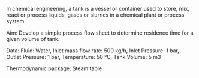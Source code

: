 In chemical engineering, a tank is a vessel or container used to store, mix, react or process liquids, gases or slurries in a chemical plant or process system. 

Aim: Develop a simple process flow sheet to determine residence time for a given volume of tank.

Data: Fluid: Water, Inlet mass flow rate: 500 kg/h, Inlet Pressure: 1 bar, Outlet Pressure: 1 bar, Temperature: 50 °C, Tank Volume: 5 m3

Thermodynamic package: Steam table
